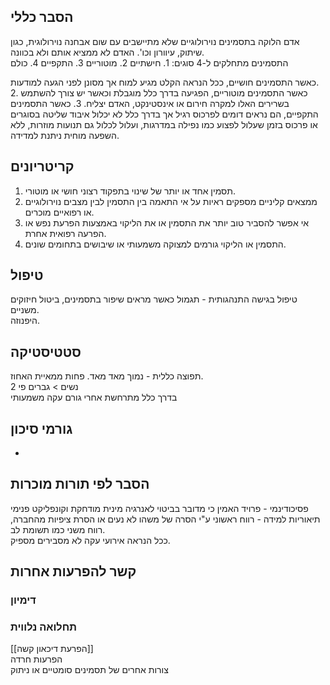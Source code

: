 ## הסבר כללי 
אדם הלוקה בתסמינים נוירולוגיים שלא מתיישבים עם שום אבחנה נוירולוגית, כגון שיתוק, עיוורון וכו'. האדם לא ממציא אותם ולא בכוונה.  
התסמינים מתחלקים ל-4 סוגים: 1. חישתיים 2. מוטוריים 3. התקפיים 4. כולם

כאשר התסמינים חושיים, ככל הנראה הקלט מגיע למוח אך מסונן לפני הגעה למודעות.  
2. כאשר התסמינים מוטוריים, הפגיעה בדרך כלל מוגבלת וכאשר יש צורך להשתמש בשרירים האלו למקרה חירום או אינסטינקט, האדם יצליח.
3. כאשר התסמינים התקפיים, הם נראים דומים לפרכוס רגיל אך בדרך כלל לא יכלול איבוד שליטה בסוגרים או פרכוס בזמן שעלול לפצוע כמו נפילה במדרגות, ועלול לכלול גם תנועות מוזרות, ללא השפעה מוחית ניתנת למדידה.

## קריטריונים
1.  תסמין אחד או יותר של שינוי בתפקוד רצוני חושי או מוטורי.
2. ממצאים קליניים מספקים ראיות על אי התאמה בין התסמין לבין מצבים נוירולוגיים או רפואיים מוכרים.
3. אי אפשר להסביר טוב יותר את התסמין או את הליקוי באמצעות הפרעת נפש או הפרעה רפואית אחרת.
4. התסמין או הליקוי גורמים למצוקה משמעותי או שיבושים בתחומים שונים.
## טיפול  
טיפול בגישה התנהגותית - תגמול כאשר מראים שיפור בתסמינים, ביטול חיזוקים משניים.  
היפנוזה.

## סטטיסטיקה  
תפוצה כללית - נמוך מאד מאד. פחות ממאיית האחוז.  
נשים > גברים פי 2  
בדרך כלל מתרחשת אחרי גורם עקה משמעותי
## גורמי סיכון
* 
## הסבר לפי תורות מוכרות  
פסיכודינמי - פרויד האמין כי מדובר בביטוי לאנרגיה מינית מודחקת וקונפליקט פנימי  
תיאוריות למידה - רווח ראשוני ע"י הסרה של משהו לא נעים או הסרת ציפיות מהחברה, רווח משני כמו תשומת לב.  
ככל הנראה אירועי עקה לא מסבירים מספיק.
## קשר להפרעות אחרות

### דימיון
### תחלואה נלווית  
[[הפרעת דיכאון קשה]]  
הפרעות חרדה  
צורות אחרים של תסמינים סומטיים או ניתוק
